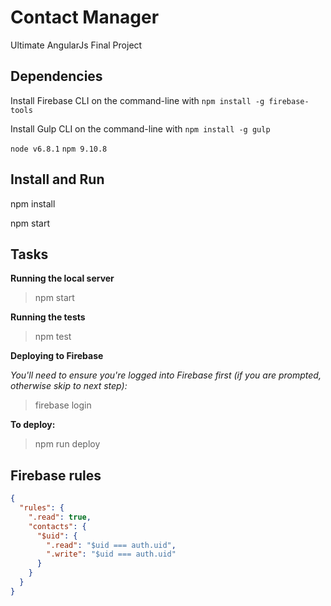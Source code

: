 # Contact Manager

Ultimate AngularJs Final Project

## Dependencies

Install Firebase CLI on the command-line with `npm install -g firebase-tools`

Install Gulp CLI on the command-line with `npm install -g gulp`

`node v6.8.1`
`npm 9.10.8`
## Install and Run

npm install

npm start

## Tasks

**Running the local server**

> npm start

**Running the tests**

> npm test

**Deploying to Firebase**

_You'll need to ensure you're logged into Firebase first (if you are prompted, otherwise skip to next step):_

> firebase login

**To deploy:**

> npm run deploy

## Firebase rules

```json
{
  "rules": {
    ".read": true,
    "contacts": {
      "$uid": {
        ".read": "$uid === auth.uid",
        ".write": "$uid === auth.uid"
      }
    }
  }
}
```
